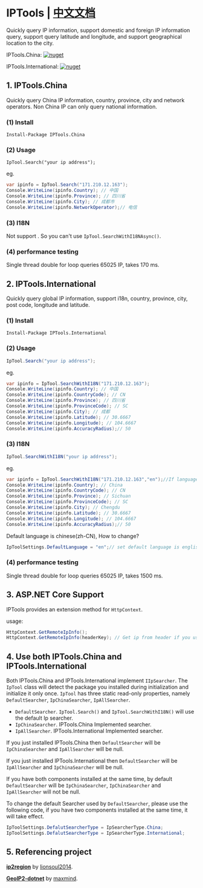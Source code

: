 # IPTools | [中文文档](README_zh-CN.md)
Quickly query IP information, support domestic and foreign IP information query, support query latitude and longitude, and support geographical location to the city.

IPTools.China: [![nuget](https://img.shields.io/nuget/v/IPTools.China.svg?style=flat-square)](https://www.nuget.org/packages/IPTools.China/)

IPTools.International: [![nuget](https://img.shields.io/nuget/v/IPTools.International.svg?style=flat-square)](https://www.nuget.org/packages/IPTools.International/)

## 1. IPTools.China

Quickly query China IP information, country, province, city and network operators. Non China IP can only query national information.

### (1) Install

````shell
Install-Package IPTools.China
````

### (2) Usage

````shell
IpTool.Search("your ip address");
````

eg.

````csharp
var ipinfo = IpTool.Search("171.210.12.163");
Console.WriteLine(ipinfo.Country); // 中国
Console.WriteLine(ipinfo.Province); // 四川省
Console.WriteLine(ipinfo.City); // 成都市
Console.WriteLine(ipinfo.NetworkOperator);// 电信
````

### (3) I18N

Not support . So you can't use `IpTool.SearchWithI18NAsync()`.

### (4) performance testing

Single thread double for loop queries 65025 IP, takes 170 ms.

## 2. IPTools.International

Quickly query global IP information, support i18n, country, province, city, post code, longitude and latitude. 

### (1) Install

```shell
Install-Package IPTools.International
```

### (2) Usage

````csharp
IpTool.Search("your ip address");
````

eg.

````csharp
var ipinfo = IpTool.SearchWithI18N("171.210.12.163");
Console.WriteLine(ipinfo.Country); // 中国
Console.WriteLine(ipinfo.CountryCode); // CN
Console.WriteLine(ipinfo.Province); // 四川省
Console.WriteLine(ipinfo.ProvinceCode); // SC
Console.WriteLine(ipinfo.City); // 成都
Console.WriteLine(ipinfo.Latitude); // 30.6667
Console.WriteLine(ipinfo.Longitude); // 104.6667
Console.WriteLine(ipinfo.AccuracyRadius);// 50
````

### (3) I18N

````csharp
IpTool.SearchWithI18N("your ip address");
````

eg.

````csharp
var ipinfo = IpTool.SearchWithI18N("171.210.12.163","en");//If language code is not set, Chinese will be used by default.
Console.WriteLine(ipinfo.Country); // China
Console.WriteLine(ipinfo.CountryCode); // CN
Console.WriteLine(ipinfo.Province); // Sichuan
Console.WriteLine(ipinfo.ProvinceCode); // SC
Console.WriteLine(ipinfo.City); // Chengdu
Console.WriteLine(ipinfo.Latitude); // 30.6667
Console.WriteLine(ipinfo.Longitude); // 104.6667
Console.WriteLine(ipinfo.AccuracyRadius);// 50
````

Default language is chinese(zh-CN), How to change?

````csharp
IpToolSettings.DefaultLanguage = "en";// set default language is english.
````

### (4) performance testing

Single thread double for loop queries 65025 IP, takes 1500 ms.

## 3. ASP.NET Core Support

IPTools provides an extension method for `HttpContext`.

usage:

````csharp
HttpContext.GetRemoteIpInfo();
HttpContext.GetRemoteIpInfo(headerKey); // Get ip from header if you use nginx, haproxy etc.
````

## 4. Use both IPTools.China and IPTools.International

Both IPTools.China and IPTools.International implement `IIpSearcher`. The `IpTool` class will detect the package you installed during initialization and initialize it only once. `IpTool` has three static read-only properties, namely `DefaultSearcher`, `IpChinaSearcher`, `IpAllSearcher`.

- `DefaultSearcher`. `IpTool.Search()` and `IpTool.SearchWithI18N()` will use the default Ip searcher.
- `IpChinaSearcher`. IPTools.China Implemented searcher.
- `IpAllSearcher`. IPTools.International Implemented searcher.

If you just installed IPTools.China then `DefaultSearcher` will be `IpChinaSearcher` and `IpAllSearcher` will be null.

If you just installed IPTools.International then `DefaultSearcher` will be `IpAllSearcher` and `IpChinaSearcher` will be null.

If you have both components installed at the same time, by default `DefaultSearcher` will be `IpChinaSearcher`, `IpChinaSearcher` and `IpAllSearcher` will not be null.

To change the default Searcher used by `DefaultSearcher`, please use the following code, if you have two components installed at the same time, it will take effect.

```csharp
IpToolSettings.DefalutSearcherType = IpSearcherType.China;
IpToolSettings.DefalutSearcherType = IpSearcherType.International;
```

## 5. Referencing project

[**ip2region**](https://github.com/lionsoul2014/ip2region) by [lionsoul2014](https://github.com/lionsoul2014).

[**GeoIP2-dotnet**](https://github.com/maxmind/GeoIP2-dotnet) by [maxmind](https://github.com/maxmind).